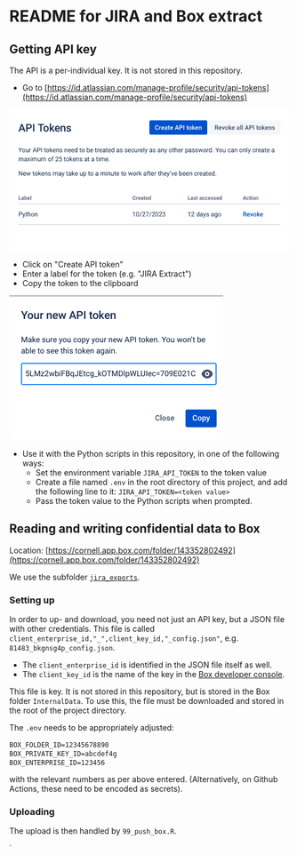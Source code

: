 # README for JIRA and Box extract

## Getting API key

The API is a per-individual key. It is not stored in this repository.

- Go to [https://id.atlassian.com/manage-profile/security/api-tokens](https://id.atlassian.com/manage-profile/security/api-tokens)

![JIRA API token](images/jira-account-apitokens.png)

- Click on "Create API token"
- Enter a label for the token (e.g. "JIRA Extract")
- Copy the token to the clipboard

![JIRA API token](images/jira-account-api-copy.png)

- Use it with the Python scripts in this repository, in one of the following ways:
    - Set the environment variable `JIRA_API_TOKEN` to the token value
    - Create a file named `.env` in the root directory of this project, and add the following line to it:
      `JIRA_API_TOKEN=<token value>`
    - Pass the token value to the Python scripts when prompted.


## Reading and writing confidential data to Box

Location: [https://cornell.app.box.com/folder/143352802492](https://cornell.app.box.com/folder/143352802492)

We use the subfolder [`jira_exports`](https://cornell.app.box.com/folder/235801403908).

### Setting up

In order to up- and download, you need not just an API key, but a JSON file with other credentials. This file is called `client_enterprise_id,"_",client_key_id,"_config.json"`, e.g. `81483_bkgnsg4p_config.json`. 

- The `client_enterprise_id` is identified in the JSON file itself as well. 
- The `client_key_id` is the name of the key in the [Box developer console](https://cornell.app.box.com/developers/console/app/1590771/configuration). 

This file is key. It is not stored in this repository, but is stored in the Box folder `InternalData`. To use this, the file must be downloaded and stored in the root of the project directory.

The `.env`  needs to be appropriately adjusted:

```dotenv
BOX_FOLDER_ID=12345678890
BOX_PRIVATE_KEY_ID=abcdef4g
BOX_ENTERPRISE_ID=123456
```

with the relevant numbers as per above entered. (Alternatively, on Github Actions, these need to be encoded as secrets).

### Uploading

The upload is then handled by `99_push_box.R`. 

`